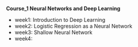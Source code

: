 **Course_1 Neural Networks and Deep Learning**
- week1: Introduction to Deep Learning
- week2: Logistic Regression as a Neural Network
- week3: Shallow Neural Network
- week4:
